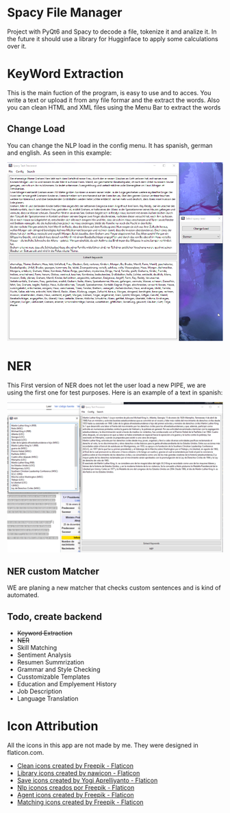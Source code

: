 # Spacy File Manager
Project with PyQt6 and Spacy to decode a file, tokenize it and analize it. In the future it should use a library for Hugginface to apply some calculations over it. 

# KeyWord Extraction

This is the main fuction of the program, is easy to use and to acces. You write a text or upload it from any file formar and the extract the words. Also you can clean HTML and XML files using the Menu Bar to extract the words

## Change Load

You can change the NLP load in the config menu. It has spanish, german and english. As seen in this example:

![Language Selection](/images/NVIDIA_Share_HMLAWiHEkJ.png "Language Selection")

# NER

This First version of NER does not let the user load a new PIPE, we are using the first one for test purposes. Here is an example of a text in spanish: 

![NER example](/images/python_OeaeiPgKGT.png "NER")

## NER custom Matcher

WE are planing a new matcher that checks custom sentences and is kind of automated. 

## Todo, create backend

- ~~Keyword Extraction~~
- ~~NER~~
- Skill Matching
- Sentiment Analysis
- Resumen Summrization
- Grammar and Style Checking
- Cusstomizable Templates
- Education and Emplyement History
- Job Description
- Language Translation


# Icon Attribution

All the icons in this app are not made by me. They were designed in flaticon.com. 

- <a href="https://www.flaticon.com/free-icons/clean" title="clean icons">Clean icons created by Freepik - Flaticon</a>
- <a href="https://www.flaticon.com/free-icons/library" title="library icons">Library icons created by nawicon - Flaticon</a>
- <a href="https://www.flaticon.com/free-icons/save" title="save icons">Save icons created by Yogi Aprelliyanto - Flaticon</a>
- <a href="https://www.flaticon.es/iconos-gratis/nlp" title="nlp iconos">Nlp iconos creados por Freepik - Flaticon</a>
- <a href="https://www.flaticon.com/free-icons/agent" title="agent icons">Agent icons created by Freepik - Flaticon</a>
- <a href="https://www.flaticon.com/free-icons/matching" title="matching icons">Matching icons created by Freepik - Flaticon</a>